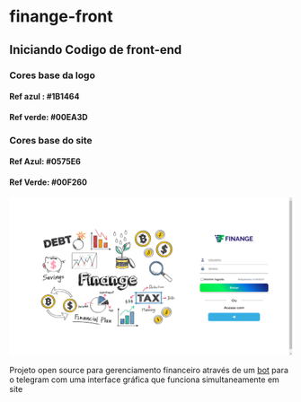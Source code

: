# finange-front

## Iniciando Codigo de front-end

### Cores base da logo 
#### Ref azul : #1B1464
#### Ref verde: #00EA3D

### Cores base do site
#### Ref Azul: #0575E6
#### Ref Verde: #00F260 

<img src="assets\img\Login.png" alt="Página de Login"></img>

Projeto open source para gerenciamento financeiro através de um [bot](https://github.com/Finange/finange-bot) para o telegram com uma 
interface gráfica que funciona simultaneamente em site

